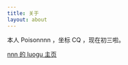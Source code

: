 ```yaml
---
title: 关于
layout: about
---
```

本人 Poisonnnn ，坐标 CQ ，现在初三啦。   </br>

[nnn 的 luogu 主页](https://www.luogu.com.cn/user/242572)  </br>